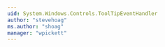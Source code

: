 ```yaml
---
uid: System.Windows.Controls.ToolTipEventHandler
author: "stevehoag"
ms.author: "shoag"
manager: "wpickett"
---
```

